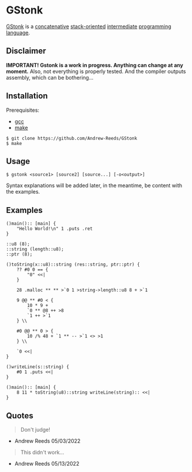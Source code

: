 # GStonk
[GStonk](https://github.com/Andrew-Reeds/GStonk) is a [concatenative](https://en.wikipedia.org/wiki/Concatenative_programming_language) [stack-oriented](https://en.wikipedia.org/wiki/Stack-oriented_programming) [intermediate](https://en.wikipedia.org/wiki/Intermediate_representation#Intermediate_language) [programming language](https://en.wikipedia.org/wiki/Programming_language).
## Disclaimer
**IMPORTANT! Gstonk is a work in progress. Anything can change at any moment.**
Also, not everything is properly tested.
And the compiler outputs assembly, which can be bothering...
## Installation
Prerequisites:
- [gcc](https://gcc.gnu.org/)
- [make](https://www.gnu.org/software/make/)
``` console
$ git clone https://github.com/Andrew-Reeds/GStonk
$ make
```
## Usage
``` console
$ gstonk <source1> [source2] [source...] [-o<output>]
```
Syntax explanations will be added later, in the meantime, be content with the examples.
## Examples
``` gstonk
()main():: [main] {
    "Hello World!\n" 1 .puts .ret
}
```

``` gstonk
::u8 (8);
::string (length::u8);
::ptr (8);

()toString(x::u8)::string (res::string, ptr::ptr) {
    ?? #0 0 == {
        "0" <<|
    }

    28 .malloc ** ** >`0 1 >string->length::u8 8 + >`1

    9 @@ ** #0 < {
        10 * 9 +
        `0 ** @8 ++ >8
        `1 ++ >`1
    } \\

    #0 @@ ** 0 > {
        10 /% 48 + `1 ** -- >`1 <> >1
    } \\

    `0 <<|
}

()writeLine(s::string) {
    #0 1 .puts <<|
}

()main():: [main] {
    8 11 * toString(u8)::string writeLine(string):: <<|
}
```
## Quotes
>Don't judge!
- Andrew Reeds 05/03/2022
>This didn't work...
- Andrew Reeds 05/13/2022
